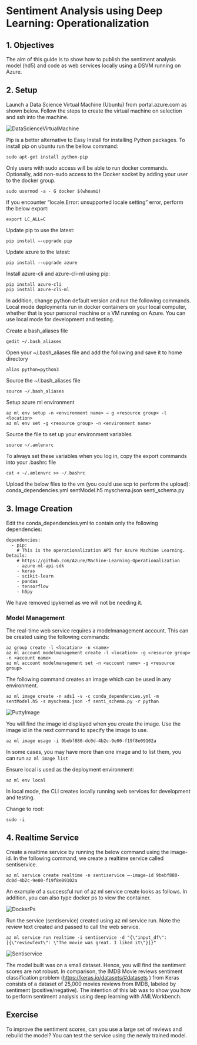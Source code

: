# Sentiment Analysis using Deep Learning: Operationalization

## 1. Objectives

The aim of this guide is to show how to publish the sentiment analysis model (hd5) and code as web services locally using a DSVM running on Azure.

## 2. Setup

Launch a Data Science Virtual Machine (Ubuntu) from portal.azure.com as shown below. Follow the steps to create the virtual machine on selection and ssh into the machine.

![DataScienceVirtualMachine](https://github.com/Azure/MachineLearningSamples-SentimentAnalysis/blob/master/docs/Images/DataScienceVirtualMachine.png)

Pip is a better alternative to Easy Install for installing Python packages. To install pip on ubuntu run the bellow command:
```
sudo apt-get install python-pip
```
Only users with sudo access will be able to run docker commands. Optionally, add non-sudo access to the Docker socket by adding your user to the docker group.

```
sudo usermod -a - G docker $(whoami)
```

If you encounter “locale.Error: unsupported locale setting” error, perform the below export:

```
export LC_ALL=C
```
Update pip to use the latest:
```
pip install –-upgrade pip
```
Update azure to the latest:
```
pip install --upgrade azure
```

Install azure-cli and azure-cli-ml using pip:
```
pip install azure-cli
pip install azure-cli-ml
```

In addition, change python default version and run the following commands. Local mode deployments run in docker containers on your local computer, whether that is your personal machine or a VM running on Azure. You can use local mode for development and testing. 

Create a bash_aliases file

```gedit ~/.bash_aliases```

Open your ~/.bash_aliases file and add the following and save it to home directory

```alias python=python3```

Source the ~/.bash_aliases file

```source ~/.bash_aliases```

Setup azure ml environment

```
az ml env setup -n <environment name> – g <resource group> -l <location>
az ml env set -g <resource group> -n <environment name>
```

Source the file to set up your environment variables

```
source ~/.amlenvrc
```

To always set these variables when you log in, copy the export commands into your .bashrc file
```
cat < ~/.amlenvrc >> ~/.bashrc
```

Upload the below files to the vm (you could use scp to perform the upload):
conda_dependencies.yml
sentModel.h5
myschema.json
senti_schema.py

## 3. Image Creation

Edit the conda_dependencies.yml to contain only the following dependencies:

```
dependencies:
  - pip:
    # This is the operationalization API for Azure Machine Learning. Details:
    # https://github.com/Azure/Machine-Learning-Operationalization
    - azure-ml-api-sdk
    - keras
    - scikit-learn
    - pandas
    - tensorflow
    - h5py
```

We have removed ipykernel as we will not be needing it. 

### Model Management

The real-time web service requires a modelmanagement account. This can be created using the following commands:
```
az group create -l <location> -n <name>
az ml account modelmanagement create -l <location> -g <resource group> -n <account name>
az ml account modelmanagement set -n <account name> -g <resource group>
```

The following command creates an image which can be used in any environment.

```
az ml image create -n ads1 -v -c conda_dependencies.yml -m sentModel.h5 -s myschema.json -f senti_schema.py -r python
```

![PuttyImage](https://github.com/Azure/MachineLearningSamples-SentimentAnalysis/blob/master/docs/Images/PuttyImage.png)

You will find the image id displayed when you create the image. Use the image id in the next command to specify the image to use. 

```
az ml image usage -i 9bebf880-dc0d-4b2c-9e00-f19f8e09102a
```
In some cases, you may have more than one image and to list them, you can run ```az ml image list```

Ensure local is used as the deployment environment:

```
az ml env local
```

In local mode, the CLI creates locally running web services for development and testing.

Change to root:

```
sudo -i
```

## 4. Realtime Service

Create a realtime service by running the below command using the image-id. In the following command, we create a realtime service called sentiservice.

```
az ml service create realtime -n sentiservice –-image-id 9bebf880-dc0d-4b2c-9e00-f19f8e09102a
```
An example of a successful run of az ml service create looks as follows. In addition, you can also type docker ps to view the container.

![DockerPs](https://github.com/Azure/MachineLearningSamples-SentimentAnalysis/blob/master/docs/Images/DockerPs.png)

Run the service (sentiservice) created using az ml service run. Note the review text created and passed to call the web service.

```
az ml service run realtime -i sentiservice -d "{\"input_df\": [{\"reviewText\": \"The movie was great. I liked it\"}]}"
```

![Sentiservice](https://github.com/Azure/MachineLearningSamples-SentimentAnalysis/blob/master/docs/Images/Sentiservice.png)

The model built was on a small dataset. Hence, you will find the sentiment scores are not robust. In comparison, the IMDB Movie reviews sentiment classification problem (https://keras.io/datasets/#datasets ) from Keras consists of a dataset of 25,000 movies reviews from IMDB, labeled by sentiment (positive/negative). The intention of this lab was to show you how to perform sentiment analysis using deep learning with AMLWorkbench.

## Exercise

To improve the sentiment scores, can you use a large set of reviews and rebuild the model? You can test the service using the newly trained model.
